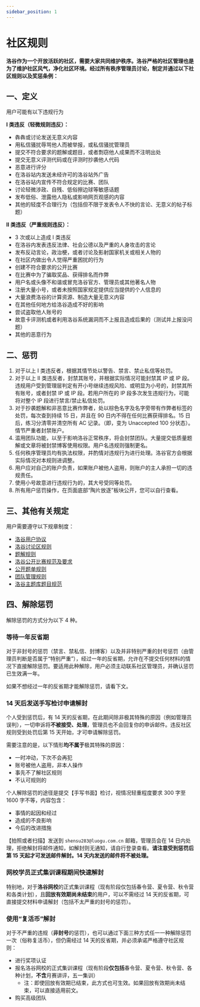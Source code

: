 ```yaml
---
sidebar_position: 1
---
```


# 社区规则

**洛谷作为一个开放活跃的社区，需要大家共同维护秩序。洛谷严格的社区管理也是为了维护社区风气，净化社区环境。经过所有秩序管理员讨论，制定并通过以下社区规则以及奖惩条例：**

## 一、定义

用户可能有以下违规行为

**I 类违反（轻微规则违反）：**

- 犇犇或讨论发送无意义内容
- 用私信骚扰辱骂他人而被举报，或私信骚扰管理员
- 提交不符合要求的题解或题目，或者剽窃他人成果而不注明出处
- 提交无意义评测代码或在评测时抄袭他人代码
- 恶意进行评分
- 在洛谷站内发送未经许可的洛谷站外广告
- 在洛谷站内宣传不符合规定的比赛、团队
- 讨论轻微涉政、自残、低俗擦边球等敏感话题
- 发布低俗、泄露他人隐私或影响网页观感的内容
- 其他的轻度不合理行为（包括但不限于发表令人不快的言论、无意义的帖子标题）

**II 类违反（严重规则违反）：**

- 3 次或以上造成 I 类违反
- 在洛谷内发表违反法律、社会公德以及严重的人身攻击的言论
- 发布反动言论，政治梗，或者讨论及影射国家机关或相关人物的
- 在社区内做出令人觉得严重困扰的行为
- 创建不符合要求的公开比赛
- 在比赛中为了骗取奖品、获得排名而作弊
- 用户名或头像不和谐或冒充洛谷官方、管理员或其他著名人物
- 注册大量小号，或者未按照国家规定提供应当提供的个人信息的
- 大量浪费洛谷的计算资源、制造大量无意义内容
- 在其他任何地方给洛谷造成不好的影响
- 尝试盗取他人账号的
- 故意卡评测机或者利用洛谷系统漏洞而不上报且造成后果的（测试并上报没问题）
- 其他的恶意行为

## 二、惩罚

1. 对于以上 I 类违反者，根据其情节处以警告、禁言、禁止私信等处罚。
2. 对于以上 II 类违反者，封禁其账号，并根据实际情况可能封禁其 IP 或 IP 段。违规用户受到管理层判定有开小号继续违规风险、或明显为小号的，封禁其所有账号，或者封禁 IP 或 IP 段。若用户所在的 IP 段多次发生违规行为，可能将对整个 IP 段进行禁言/禁止私信处罚。
3. 对于抄袭题解和非恶意比赛作弊者，处以棕色名字及名字旁带有作弊者标签的处罚，每次查到持续 15 日，并且在 90 日内不得在任何比赛获得排名。15 日后，练习分清零并清空所有 AC 记录。（即，变为 Unaccepted 100 分状态）。情节严重者封禁账户。
4. 滥用团队功能，以至于影响洛谷正常秩序，将会封禁团队。大量提交低质量题解或文章将被封禁博客使用权限。用户名违规则强制更名。
5. 任何秩序管理员均有执法权限，并酌情对违规行为进行处理。洛谷官方会根据实际情况对本规则进调整。
6. 用户应对自己的账户负责，如果账户被他人盗用，则账户的主人承担一切的违规责任。
7. 使用小号故意进行违规行为的，其大号受同等处罚。
8. 所有用户惩罚操作，在页面底部“陶片放逐”板块公开，您可以自行查看。

## 三、其他有关规定

用户需要遵守以下规章制度：

- [洛谷用户协议](../../ula/luogu.md)
- [洛谷讨论区规则](https://www.luogu.com.cn/discuss/show/152590)
- [题解规则](https://www.luogu.com.cn/discuss/show/174934)
- [洛谷公开比赛规范及要求](../academic/contest-standard.md)
- [公开题单规则](https://www.luogu.com.cn/discuss/show?postid=203644)
- [团队管理规则](https://www.luogu.com.cn/discuss/show?postid=9574)
- [洛谷主题库题目规范](../academic/problem-standard.md)

## 四、解除惩罚

解除惩罚的方式分为以下 4 种。

### 等待一年反省期

对于非封号的惩罚（禁言、禁私信、封博客）以及并非特别严重的封号惩罚（由管理员判断是否属于“特别严重”），经过一年的反省期，允许在不提交任何材料的情况下直接解除惩罚。要适用此种解除，用户必须主动联系社区管理员，并确认惩罚已生效满一年。

如果不想经过一年的反省期才能解除惩罚，请看下文。

### 14 天后发送手写检讨申请解封

个人受到惩罚后，有 14 天的反省期，在此期间除非极其特殊的原因（例如管理员误判），一切申诉将**不被接受、处理**，管理员也不会回复你的申诉邮件。违反社区规则受到处罚后第 15 天开始，才可申请解除惩罚。

需要注意的是，以下情形**均不属于**极其特殊的原因：

- 一时冲动，下次不会再犯
- 账号被他人盗用，非本人操作
- 事先不了解社区规则
- 不认可规则的

个人解除惩罚的途径是提交【手写书面】检讨，视情况轻重程度要求 300 字至 1600 字不等，内容包含：

- 事情的起因和经过
- 造成的不良影响
- 今后的改进措施

【拍照或者扫描】发送到 `shensu283@luogu.com.cn` 邮箱，管理员会在 14 日内处理，拒绝解封将邮件通知，如解封则无通知，请自行登录查看。**请注意受到惩罚后第 15 天起才可发送邮件解封。14 天内发送的邮件将不被处理。**

### 网校学员正式集训课程期间快速解封

特别地，对于**洛谷网校**的正式集训课程（现有阶段仅包括春令营、夏令营、秋令营和各类计划），且**回放有效期尚未结束**的用户，可以不需经过 14 天的反省期，可直接提交材料申请解封（包括不太严重的封号的惩罚）。

### 使用“复活币”解封

对于不严重的违规（**非封号**的惩罚），也可以通过下面三种方式任一一种解除惩罚一次（俗称复活币），但仍需经过 14 天的反省期，并必须承诺严格遵守社区规则：

- 进行奖项认证
- 报名洛谷网校的正式集训课程（现有阶段**仅包括**春令营、夏令营、秋令营、各种计划，**不含**月赛讲评，五一集训）
  - 注：即使回放有效期已结束，此方式也可生效。如果回放有效期尚未结束，可以直接适用前文。
- 购买高级团队
